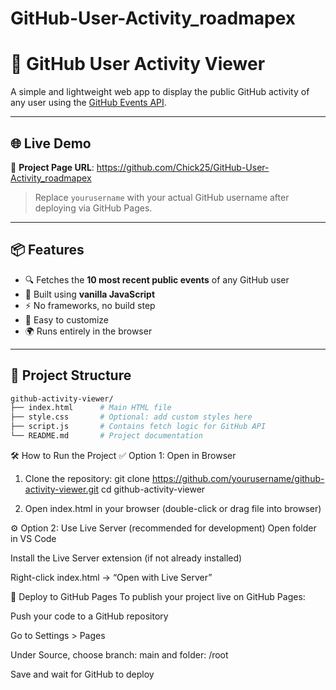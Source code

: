 ﻿# GitHub-User-Activity_roadmapex

# 🚀 GitHub User Activity Viewer

A simple and lightweight web app to display the public GitHub activity of any user using the [GitHub Events API](https://docs.github.com/en/rest/activity/events?apiVersion=2022-11-28).

---

## 🌐 Live Demo

🔗 **Project Page URL**: https://github.com/Chick25/GitHub-User-Activity_roadmapex

> Replace `yourusername` with your actual GitHub username after deploying via GitHub Pages.

---

## 📦 Features

- 🔍 Fetches the **10 most recent public events** of any GitHub user
- 🧩 Built using **vanilla JavaScript**
- ⚡ No frameworks, no build step
- 🎨 Easy to customize
- 🌍 Runs entirely in the browser

---

## 📁 Project Structure

```bash
github-activity-viewer/
├── index.html      # Main HTML file
├── style.css       # Optional: add custom styles here
├── script.js       # Contains fetch logic for GitHub API
└── README.md       # Project documentation
```

🛠️ How to Run the Project
✅ Option 1: Open in Browser
1. Clone the repository:
  git clone https://github.com/yourusername/github-activity-viewer.git
  cd github-activity-viewer

2. Open index.html in your browser (double-click or drag file into browser)
   
⚙️ Option 2: Use Live Server (recommended for development)
Open folder in VS Code

Install the Live Server extension (if not already installed)

Right-click index.html → “Open with Live Server”

🚀 Deploy to GitHub Pages
To publish your project live on GitHub Pages:

Push your code to a GitHub repository

Go to Settings > Pages

Under Source, choose branch: main and folder: /root

Save and wait for GitHub to deploy

